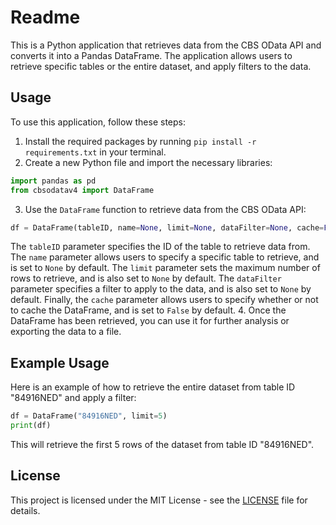 # Readme

This is a Python application that retrieves data from the CBS OData API and converts it into a Pandas DataFrame. The application allows users to retrieve specific tables or the entire dataset, and apply filters to the data.

## Usage
To use this application, follow these steps:
1. Install the required packages by running `pip install -r requirements.txt` in your terminal.
2. Create a new Python file and import the necessary libraries:
```python
import pandas as pd
from cbsodatav4 import DataFrame
```
3. Use the `DataFrame` function to retrieve data from the CBS OData API:
```python
df = DataFrame(tableID, name=None, limit=None, dataFilter=None, cache=False)
```
The `tableID` parameter specifies the ID of the table to retrieve data from. The `name` parameter allows users to specify a specific table to retrieve, and is set to `None` by default. The `limit` parameter sets the maximum number of rows to retrieve, and is also set to `None` by default. The `dataFilter` parameter specifies a filter to apply to the data, and is also set to `None` by default. Finally, the `cache` parameter allows users to specify whether or not to cache the DataFrame, and is set to `False` by default.
4. Once the DataFrame has been retrieved, you can use it for further analysis or exporting the data to a file.

## Example Usage
Here is an example of how to retrieve the entire dataset from table ID "84916NED" and apply a filter:
```python
df = DataFrame("84916NED", limit=5)
print(df)
```
This will retrieve the first 5 rows of the dataset from table ID "84916NED".

## License
This project is licensed under the MIT License - see the [LICENSE](https://github.com/[USERNAME]/[REPO_NAME]/blob/master/LICENSE) file for details.
